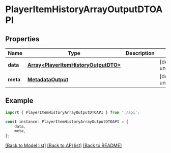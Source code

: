 # PlayerItemHistoryArrayOutputDTOAPI


## Properties

Name | Type | Description | Notes
------------ | ------------- | ------------- | -------------
**data** | [**Array&lt;PlayerItemHistoryOutputDTO&gt;**](PlayerItemHistoryOutputDTO.md) |  | [default to undefined]
**meta** | [**MetadataOutput**](MetadataOutput.md) |  | [default to undefined]

## Example

```typescript
import { PlayerItemHistoryArrayOutputDTOAPI } from './api';

const instance: PlayerItemHistoryArrayOutputDTOAPI = {
    data,
    meta,
};
```

[[Back to Model list]](../README.md#documentation-for-models) [[Back to API list]](../README.md#documentation-for-api-endpoints) [[Back to README]](../README.md)

